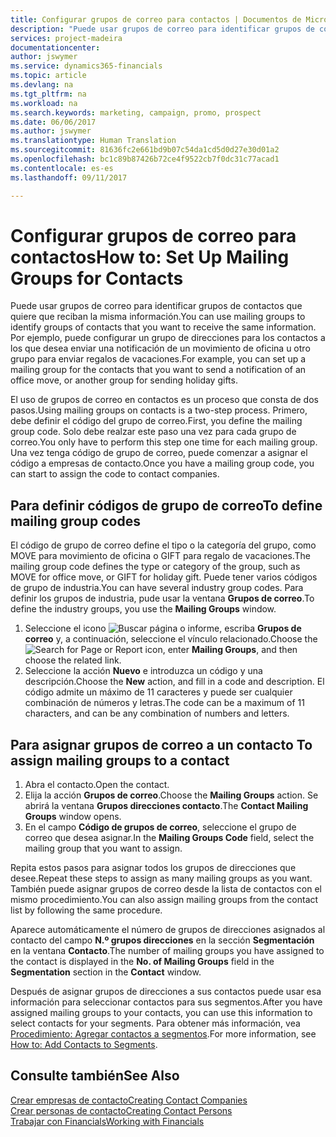 ```yaml
---
title: Configurar grupos de correo para contactos | Documentos de Microsoft
description: "Puede usar grupos de correo para identificar grupos de contactos que deben recibir la misma información, por ejemplo, para una campaña de marketing o una promoción."
services: project-madeira
documentationcenter: 
author: jswymer
ms.service: dynamics365-financials
ms.topic: article
ms.devlang: na
ms.tgt_pltfrm: na
ms.workload: na
ms.search.keywords: marketing, campaign, promo, prospect
ms.date: 06/06/2017
ms.author: jswymer
ms.translationtype: Human Translation
ms.sourcegitcommit: 81636fc2e661bd9b07c54da1cd5d0d27e30d01a2
ms.openlocfilehash: bc1c89b87426b72ce4f9522cb7f0dc31c77acad1
ms.contentlocale: es-es
ms.lasthandoff: 09/11/2017

---
```

# <a name="how-to-set-up-mailing-groups-for-contacts"></a><span data-ttu-id="46a62-103">Configurar grupos de correo para contactos</span><span class="sxs-lookup"><span data-stu-id="46a62-103">How to: Set Up Mailing Groups for Contacts</span></span>
<span data-ttu-id="46a62-104">Puede usar grupos de correo para identificar grupos de contactos que quiere que reciban la misma información.</span><span class="sxs-lookup"><span data-stu-id="46a62-104">You can use mailing groups to identify groups of contacts that you want to receive the same information.</span></span> <span data-ttu-id="46a62-105">Por ejemplo, puede configurar un grupo de direcciones para los contactos a los que desea enviar una notificación de un movimiento de oficina u otro grupo para enviar regalos de vacaciones.</span><span class="sxs-lookup"><span data-stu-id="46a62-105">For example, you can set up a mailing group for the contacts that you want to send a notification of an office move, or another group for sending holiday gifts.</span></span>

<span data-ttu-id="46a62-106">El uso de grupos de correo en contactos es un proceso que consta de dos pasos.</span><span class="sxs-lookup"><span data-stu-id="46a62-106">Using mailing groups on contacts is a two-step process.</span></span> <span data-ttu-id="46a62-107">Primero, debe definir el código del grupo de correo.</span><span class="sxs-lookup"><span data-stu-id="46a62-107">First, you define the mailing group code.</span></span> <span data-ttu-id="46a62-108">Solo debe realzar este paso una vez para cada grupo de correo.</span><span class="sxs-lookup"><span data-stu-id="46a62-108">You only have to perform this step one time for each mailing group.</span></span> <span data-ttu-id="46a62-109">Una vez tenga código de grupo de correo, puede comenzar a asignar el código a empresas de contacto.</span><span class="sxs-lookup"><span data-stu-id="46a62-109">Once you have a mailing group code, you can start to assign the code to contact companies.</span></span>

## <a name="to-define-mailing-group-codes"></a><span data-ttu-id="46a62-110">Para definir códigos de grupo de correo</span><span class="sxs-lookup"><span data-stu-id="46a62-110">To define mailing group codes</span></span>
<span data-ttu-id="46a62-111">El código de grupo de correo define el tipo o la categoría del grupo, como MOVE para movimiento de oficina o GIFT para regalo de vacaciones.</span><span class="sxs-lookup"><span data-stu-id="46a62-111">The mailing group code defines the type or category of the group, such as MOVE for office move, or GIFT for holiday gift.</span></span> <span data-ttu-id="46a62-112">Puede tener varios códigos de grupo de industria.</span><span class="sxs-lookup"><span data-stu-id="46a62-112">You can have several industry group codes.</span></span> <span data-ttu-id="46a62-113">Para definir los grupos de industria, pude usar la ventana **Grupos de correo**.</span><span class="sxs-lookup"><span data-stu-id="46a62-113">To define the industry groups, you use the **Mailing Groups** window.</span></span>

1. <span data-ttu-id="46a62-114">Seleccione el icono ![Buscar página o informe](media/ui-search/search_small.png "icono Buscar página o informe"), escriba **Grupos de correo** y, a continuación, seleccione el vínculo relacionado.</span><span class="sxs-lookup"><span data-stu-id="46a62-114">Choose the ![Search for Page or Report](media/ui-search/search_small.png "Search for Page or Report icon") icon, enter **Mailing Groups**, and then choose the related link.</span></span>
2. <span data-ttu-id="46a62-115">Seleccione la acción **Nuevo** e introduzca un código y una descripción.</span><span class="sxs-lookup"><span data-stu-id="46a62-115">Choose the **New** action, and fill in a code and description.</span></span> <span data-ttu-id="46a62-116">El código admite un máximo de 11 caracteres y puede ser cualquier combinación de números y letras.</span><span class="sxs-lookup"><span data-stu-id="46a62-116">The code can be a maximum of 11 characters, and can be any combination of numbers and letters.</span></span>

## <span data-ttu-id="46a62-117"><a name="AssignMailGroupContact"></a> Para asignar grupos de correo a un contacto</span><span class="sxs-lookup"><span data-stu-id="46a62-117"><a name="AssignMailGroupContact"></a> To assign mailing groups to a contact</span></span>
1. <span data-ttu-id="46a62-118">Abra el contacto.</span><span class="sxs-lookup"><span data-stu-id="46a62-118">Open the contact.</span></span>
2. <span data-ttu-id="46a62-119">Elija la acción **Grupos de correo**.</span><span class="sxs-lookup"><span data-stu-id="46a62-119">Choose the **Mailing Groups** action.</span></span> <span data-ttu-id="46a62-120">Se abrirá la ventana **Grupos direcciones contacto**.</span><span class="sxs-lookup"><span data-stu-id="46a62-120">The **Contact Mailing Groups** window opens.</span></span>
3. <span data-ttu-id="46a62-121">En el campo **Código de grupos de correo**, seleccione el grupo de correo que desea asignar.</span><span class="sxs-lookup"><span data-stu-id="46a62-121">In the **Mailing Groups Code** field, select the mailing group that you want to assign.</span></span>

<span data-ttu-id="46a62-122">Repita estos pasos para asignar todos los grupos de direcciones que desee.</span><span class="sxs-lookup"><span data-stu-id="46a62-122">Repeat these steps to assign as many mailing groups as you want.</span></span> <span data-ttu-id="46a62-123">También puede asignar grupos de correo desde la lista de contactos con el mismo procedimiento.</span><span class="sxs-lookup"><span data-stu-id="46a62-123">You can also assign mailing groups from the contact list by following the same procedure.</span></span>

<span data-ttu-id="46a62-124">Aparece automáticamente el número de grupos de direcciones asignados al contacto del campo **N.º grupos direcciones** en la sección **Segmentación** en la ventana **Contacto**.</span><span class="sxs-lookup"><span data-stu-id="46a62-124">The number of mailing groups you have assigned to the contact is displayed in the **No. of Mailing Groups** field in the **Segmentation** section in the **Contact** window.</span></span>

<span data-ttu-id="46a62-125">Después de asignar grupos de direcciones a sus contactos puede usar esa información para seleccionar contactos para sus segmentos.</span><span class="sxs-lookup"><span data-stu-id="46a62-125">After you have assigned mailing groups to your contacts, you can use this information to select contacts for your segments.</span></span> <span data-ttu-id="46a62-126">Para obtener más información, vea [Procedimiento: Agregar contactos a segmentos](marketing-add-contact-segment.md).</span><span class="sxs-lookup"><span data-stu-id="46a62-126">For more information, see [How to: Add Contacts to Segments](marketing-add-contact-segment.md).</span></span>

## <a name="see-also"></a><span data-ttu-id="46a62-127">Consulte también</span><span class="sxs-lookup"><span data-stu-id="46a62-127">See Also</span></span>
[<span data-ttu-id="46a62-128">Crear empresas de contacto</span><span class="sxs-lookup"><span data-stu-id="46a62-128">Creating Contact Companies</span></span>](marketing-create-contact-companies.md)  
[<span data-ttu-id="46a62-129">Crear personas de contacto</span><span class="sxs-lookup"><span data-stu-id="46a62-129">Creating Contact Persons</span></span>](marketing-create-contact-persons.md)  
[<span data-ttu-id="46a62-130">Trabajar con Financials</span><span class="sxs-lookup"><span data-stu-id="46a62-130">Working with Financials</span></span>](ui-work-product.md)

